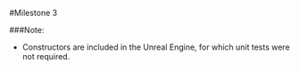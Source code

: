 #Milestone 3

###Note:
* Constructors are included in the Unreal Engine, for which unit tests were not required.
